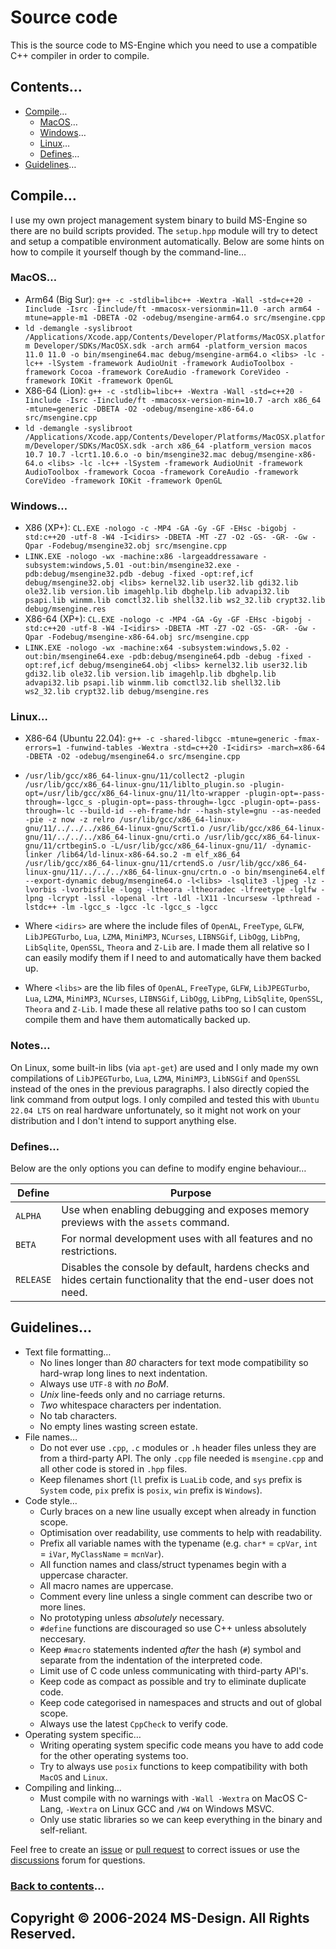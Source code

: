 # Source code

This is the source code to MS-Engine which you need to use a compatible C++ compiler in order to compile.

## Contents…
* [Compile](#compile)…
  * [MacOS](#macos)…
  * [Windows](#windows)…
  * [Linux](#linux)…
  * [Defines](#defines)…
* [Guidelines](#guidelines)…

## Compile…
I use my own project management system binary to build MS-Engine so there are no build scripts provided. The `setup.hpp` module will try to detect and setup a compatible environment automatically. Below are some hints on how to compile it yourself though by the command-line…

### MacOS…
* Arm64 (Big Sur): `g++ -c -stdlib=libc++ -Wextra -Wall -std=c++20 -Iinclude -Isrc -Iinclude/ft -mmacosx-versionmin=11.0 -arch arm64 -mtune=apple-m1 -DBETA -O2 -odebug/msengine-arm64.o src/msengine.cpp`
* `ld -demangle -syslibroot /Applications/Xcode.app/Contents/Developer/Platforms/MacOSX.platform Developer/SDKs/MacOSX.sdk -arch arm64 -platform_version macos 11.0 11.0 -o bin/msengine64.mac debug/msengine-arm64.o <libs> -lc -lc++ -lSystem -framework AudioUnit -framework AudioToolbox -framework Cocoa -framework CoreAudio -framework CoreVideo -framework IOKit -framework OpenGL`
* X86-64 (Lion): `g++ -c -stdlib=libc++ -Wextra -Wall -std=c++20 -Iinclude -Isrc -Iinclude/ft -mmacosx-version-min=10.7 -arch x86_64 -mtune=generic -DBETA -O2 -odebug/msengine-x86-64.o src/msengine.cpp`
* `ld -demangle -syslibroot /Applications/Xcode.app/Contents/Developer/Platforms/MacOSX.platform/Developer/SDKs/MacOSX.sdk -arch x86_64 -platform_version macos 10.7 10.7 -lcrt1.10.6.o -o bin/msengine32.mac debug/msengine-x86-64.o <libs> -lc -lc++ -lSystem -framework AudioUnit -framework AudioToolbox -framework Cocoa -framework CoreAudio -framework CoreVideo -framework IOKit -framework OpenGL`

### Windows…
* X86 (XP+): `CL.EXE -nologo -c -MP4 -GA -Gy -GF -EHsc -bigobj -std:c++20 -utf-8 -W4 -I<idirs> -DBETA -MT -Z7 -O2 -GS- -GR- -Gw -Qpar -Fodebug/msengine32.obj src/msengine.cpp`
* `LINK.EXE -nologo -wx -machine:x86 -largeaddressaware -subsystem:windows,5.01 -out:bin/msengine32.exe -pdb:debug/msengine32.pdb -debug -fixed -opt:ref,icf debug/msengine32.obj <libs> kernel32.lib user32.lib gdi32.lib ole32.lib version.lib imagehlp.lib dbghelp.lib advapi32.lib psapi.lib winmm.lib comctl32.lib shell32.lib ws2_32.lib crypt32.lib debug/msengine.res`
* X86-64 (XP+): `CL.EXE -nologo -c -MP4 -GA -Gy -GF -EHsc -bigobj -std:c++20 -utf-8 -W4 -I<idirs> -DBETA -MT -Z7 -O2 -GS- -GR- -Gw -Qpar -Fodebug/msengine-x86-64.obj src/msengine.cpp`
* `LINK.EXE -nologo -wx -machine:x64 -subsystem:windows,5.02 -out:bin/msengine64.exe -pdb:debug/msengine64.pdb -debug -fixed -opt:ref,icf debug/msengine64.obj <libs> kernel32.lib user32.lib gdi32.lib ole32.lib version.lib imagehlp.lib dbghelp.lib advapi32.lib psapi.lib winmm.lib comctl32.lib shell32.lib ws2_32.lib crypt32.lib debug/msengine.res`

### Linux…
* X86-64 (Ubuntu 22.04): `g++ -c -shared-libgcc -mtune=generic -fmax-errors=1 -funwind-tables -Wextra -std=c++20 -I<idirs> -march=x86-64 -DBETA -O2 -odebug/msengine64.o src/msengine.cpp`
* `/usr/lib/gcc/x86_64-linux-gnu/11/collect2 -plugin /usr/lib/gcc/x86_64-linux-gnu/11/liblto_plugin.so -plugin-opt=/usr/lib/gcc/x86_64-linux-gnu/11/lto-wrapper -plugin-opt=-pass-through=-lgcc_s -plugin-opt=-pass-through=-lgcc -plugin-opt=-pass-through=-lc --build-id --eh-frame-hdr --hash-style=gnu --as-needed -pie -z now -z relro /usr/lib/gcc/x86_64-linux-gnu/11/../../../x86_64-linux-gnu/Scrt1.o /usr/lib/gcc/x86_64-linux-gnu/11/../../../x86_64-linux-gnu/crti.o /usr/lib/gcc/x86_64-linux-gnu/11/crtbeginS.o -L/usr/lib/gcc/x86_64-linux-gnu/11/ -dynamic-linker /lib64/ld-linux-x86-64.so.2 -m elf_x86_64 /usr/lib/gcc/x86_64-linux-gnu/11/crtendS.o /usr/lib/gcc/x86_64-linux-gnu/11/../../../x86_64-linux-gnu/crtn.o -o bin/msengine64.elf --export-dynamic debug/msengine64.o -l<libs> -lsqlite3 -ljpeg -lz -lvorbis -lvorbisfile -logg -ltheora -ltheoradec -lfreetype -lglfw -lpng -lcrypt -lssl -lopenal -lrt -ldl -lX11 -lncursesw -lpthread -lstdc++ -lm -lgcc_s -lgcc -lc -lgcc_s -lgcc`

* Where `<idirs>` are where the include files of `OpenAL`, `FreeType`, `GLFW`, `LibJPEGTurbo`, `Lua`, `LZMA`, `MiniMP3`, `NCurses`, `LIBNSGif`, `LibOgg`, `LibPng`, `LibSqlite`, `OpenSSL`, `Theora` and `Z-Lib` are. I made them all relative so I can easily modify them if I need to and automatically have them backed up.
* Where `<libs>` are the lib files of `OpenAL`, `FreeType`, `GLFW`, `LibJPEGTurbo`, `Lua`, `LZMA`, `MiniMP3`, `NCurses`, `LIBNSGif`, `LibOgg`, `LibPng`, `LibSqlite`, `OpenSSL`, `Theora` and `Z-Lib`. I made these all relative paths too so I can custom compile them and have them automatically backed up.

### Notes…
On Linux, some built-in libs (via `apt-get`) are used and I only made my own compilations of `LibJPEGTurbo`, `Lua`, `LZMA`, `MiniMP3`, `LibNSGif` and `OpenSSL` instead of the ones in the previous paragraphs. I also directly copied the link command from output logs. I only compiled and tested this with `Ubuntu 22.04 LTS` on real hardware unfortunately, so it might not work on your distribution and I don't intend to support anything else.

### Defines…
Below are the only options you can define to modify engine behaviour…

| Define | Purpose |
| --- | --- |
| `ALPHA` | Use when enabling debugging and exposes memory previews with the `assets` command. |
| `BETA` | For normal development uses with all features and no restrictions. |
| `RELEASE` | Disables the console by default, hardens checks and hides certain functionality that the end-user does not need. |

## Guidelines…
* Text file formatting…
  * No lines longer than *80* characters for text mode compatibility so hard-wrap long lines to next indentation.
  * Always use `UTF-8` with *no BoM*.
  * *Unix* line-feeds only and no carriage returns.
  * *Two* whitespace characters per indentation.
  * No tab characters.
  * No empty lines wasting screen estate.
* File names…
  * Do not ever use `.cpp`, `.c` modules or `.h` header files unless they are from a third-party API. The only `.cpp` file needed is `msengine.cpp` and all other code is stored in `.hpp` files.
  * Keep filenames short (`ll` prefix is `LuaLib` code, and `sys` prefix is `System` code, `pix` prefix is `posix`, `win` prefix is `Windows`).
* Code style…
  * Curly braces on a new line usually except when already in function scope.
  * Optimisation over readability, use comments to help with readability.
  * Prefix all variable names with the typename (e.g. `char*` = `cpVar`, `int` = `iVar`, `MyClassName` = `mcnVar`).
  * All function names and class/struct typenames begin with a uppercase character.
  * All macro names are uppercase.
  * Comment every line unless a single comment can describe two or more lines.
  * No prototyping unless *absolutely* necessary.
  * `#define` functions are discouraged so use C++ unless absolutely neccesary.
  * Keep `#macro` statements indented *after* the hash (`#`) symbol and separate from the indentation of the interpreted code.
  * Limit use of C code unless communicating with third-party API's.
  * Keep code as compact as possible and try to eliminate duplicate code.
  * Keep code categorised in namespaces and structs and out of global scope.
  * Always use the latest `CppCheck` to verify code.
* Operating system specific…
  * Writing operating system specific code means you have to add code for the other operating systems too.
  * Try to always use `posix` functions to keep compatibility with both `MacOS` and `Linux`.
* Compiling and linking…
  * Must compile with no warnings with `-Wall -Wextra` on MacOS C-Lang, `-Wextra` on Linux GCC and `/W4` on Windows MSVC.
  * Only use static libraries so we can keep everything in the binary and self-reliant.

Feel free to create an [issue](https://github.com/XMhat/MSEngine/issues) or [pull request](https://github.com/XMhat/MSEngine/pulls) to correct issues or use the [discussions](https://github.com/XMhat/MSEngine/discussions) forum for questions.

### [Back to contents](#contents)…

## Copyright © 2006-2024 MS-Design. All Rights Reserved.
